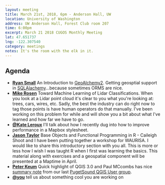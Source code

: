 ```yaml
---
layout: meeting
title: March 21st, 2018, 6pm - Anderson Hall, UW
location: University of Washington
address: UW Anderson Hall, Forest Club room 207
time: 6:00pm
excerpt: March 21 2018 CUGOS Monthly Meeting
lat: 47.651737
lng: -122.307540
category: meetings
notes: It's the room with the elk in it.
---
```



## Agenda
- **[Ryan Small](https://github.com/foundatron)** An Introduction to [GeoAlchemy2](http://geoalchemy-2.readthedocs.io/en/latest/). Getting geosptial support in [SQLAlachemy](http://www.sqlalchemy.org/)...because sometimes ORMS are nice.
- **[Mike Rosen](https://github.com/mrosen)** Toward Machine Learning of Lidar Classifications.  When you look at a Lidar point cloud it's clear to you what you're looking at:  trees, cars, wires, etc. Sadly, the best the industry can do right now to tag those points is have human operators
do that manually.  I've been working on this problem for while and will show you a bit about what I've learned and how far we have to go.
- **[@Kate Leroux](https://github.com/kateler)** I'll talk about how I recently dug into how to improve performance in a Mapbox stylesheet.
- **[Jason Taylor](https://github.com/jmt2080ad)** Base Objects and Functional Programming in R - Caileigh Shoot and I have been putting together a workshop for WAURISA. I would like to share this introductory section with you all. This is more or less how I wish I was taught R when I first was learning the basics. This material along with exercises and a geospatial component will be presented at a Maptime in April.
- **[Peter Keum](https://github.com/keum)** Quick highlight of QGIS 3.0 and Paul MCcombs has nice [summary note](http://psqgis.org/blog/2018/03/19/Mar-Minutes) from our last [PugetSound QGIS User group](http://psqgis.org/).
- **[@you](http://cugos.org/people/)** tell us about something cool you are working on
